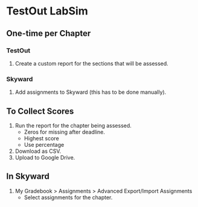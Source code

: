 # TestOut LabSim

## One-time per Chapter

### TestOut
1. Create a custom report for the sections that will be assessed.

### Skyward
1. Add assignments to Skyward (this has to be done manually).

## To Collect Scores
1. Run the report for the chapter being assessed.
   - Zeros for missing after deadline.
   - Highest score
   - Use percentage
1. Download as CSV.
1. Upload to Google Drive.

## In Skyward
1. My Gradebook > Assignments > Advanced Export/Import Assignments
   - Select assignments for the chapter.
